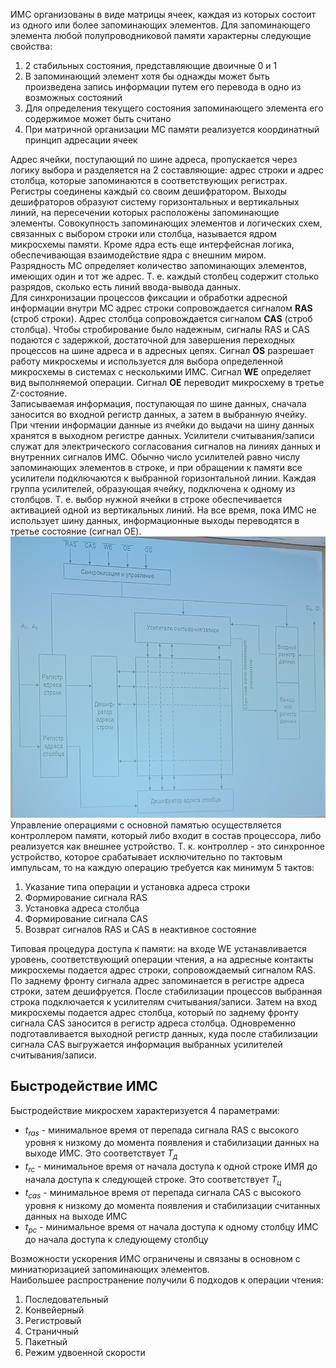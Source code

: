 ИМС организованы в виде матрицы ячеек, каждая из которых состоит из одного или более запоминающих элементов. Для запоминающего элемента любой полупроводниковой памяти характерны следующие свойства:
1. 2 стабильных состояния, представляющие двоичные 0 и 1
2. В запоминающий элемент хотя бы однажды может быть произведена запись информации путем его перевода в одно из возможных состояний
3. Для определения текущего состояния запоминающего элемента его содержимое может быть считано
4. При матричной организации МС памяти реализуется координатный принцип адресации ячеек
  
Адрес ячейки, поступающий по шине адреса, пропускается через логику выбора и разделяется на 2 составляющие: адрес строки и адрес столбца, которые запоминаются в соответствующих регистрах. Регистры соединены каждый со своим дешифратором. Выходы дешифраторов образуют систему горизонтальных и вертикальных линий, на пересечении которых расположены запоминающие элементы. Совокупность запоминающих элементов и логических схем, связанных с выбором строки или столбца, называется ядром микросхемы памяти. Кроме ядра есть еще интерфейсная логика, обеспечивающая взаимодействие ядра с внешним миром.  
Разрядность МС определяет количество запоминающих элементов, имеющих один и тот же адрес. Т. е. каждый столбец содержит столько разрядов, сколько есть линий ввода-вывода данных.  
Для синхронизации процессов фиксации и обработки адресной информации внутри МС адрес строки сопровождается сигналом **RAS** (строб строки). Адрес столбца сопровождается сигналом **CAS** (строб столбца). Чтобы стробирование было надежным, сигналы RAS и CAS подаются с задержкой, достаточной для завершения переходных процессов на шине адреса и в адресных цепях. Сигнал **OS** разрешает работу микросхемы и используется для выбора определенной микросхемы в системах с несколькими ИМС. Сигнал **WE** определяет вид выполняемой операции. Сигнал **OE** переводит микросхему в третье Z-состояние.  
Записываемая информация, поступающая по шине данных, сначала заносится во входной регистр данных, а затем в выбранную ячейку. При чтении информации данные из ячейки до выдачи на шину данных хранятся в выходном регистре данных. Усилители считывания/записи служат для электрического согласования сигналов на линиях данных и внутренних сигналов ИМС. Обычно число усилителей равно числу запоминающих элементов в строке, и при обращении к памяти все усилители подключаются к выбранной горизонтальной линии. Каждая группа усилителей, образующая ячейку, подключена к одному из столбцов. Т. е. выбор нужной ячейки в строке обеспечивается активацией одной из вертикальных линий. На все время, пока ИМС не использует шину данных, информационные выходы переводятся в третье состояние (сигнал OE).  
![Организация микросхем памяти](../Pictures/05_01.%20Организация%20микросхем%20памяти.png)  
Управление операциями с основной памятью осуществляется контроллером памяти, который либо входит в состав процессора, либо реализуется как внешнее устройство. Т. к. контроллер - это синхронное устройство, которое срабатывает исключительно по тактовым импульсам, то на каждую операцию требуется как минимум 5 тактов:
1. Указание типа операции и установка адреса строки
2. Формирование сигнала RAS
3. Установка адреса столбца
4. Формирование сигнала CAS
5. Возврат сигналов RAS и CAS в неактивное состояние
  
Типовая процедура доступа к памяти: на входе WE устанавливается уровень, соответствующий операции чтения, а на адресные контакты микросхемы подается адрес строки, сопровождаемый сигналом RAS. По заднему фронту сигнала адрес запоминается в регистре адреса строки, затем дешифруется. После стабилизации процессов выбранная строка подключается к усилителям считывания/записи. Затем на вход микросхемы подается адрес столбца, который по заднему фронту сигнала CAS заносится в регистр адреса столбца. Одновременно подготавливается выходной регистр данных, куда после стабилизации сигнала CAS выгружается информация выбранных усилителей считывания/записи.
## Быстродействие ИМС
Быстродействие микросхем характеризуется 4 параметрами:
- $t_{ras}$ - минимальное время от перепада сигнала RAS с высокого уровня к низкому до момента появления и стабилизации данных на выходе ИМС. Это соответствует $T_д$
- $t_{rc}$ - минимальное время от начала доступа к одной строке ИМЯ до начала доступа к следующей строке. Это соответствует $T_ц$
- $t_{cas}$ - минимальное время от перепада сигнала CAS с высокого уровня к низкому до момента появления и стабилизации считанных данных на выходе ИМС
- $t_{pc}$ - минимальное время от начала доступа к одному столбцу ИМС до начала доступа к следующему столбцу
  
Возможности ускорения ИМС ограничены и связаны в основном с миниатюризацией запоминающих элементов.  
Наибольшее распространение получили 6 подходов к операции чтения:
1. Последовательный
2. Конвейерный
3. Регистровый
4. Страничный
5. Пакетный
6. Режим удвоенной скорости
  
